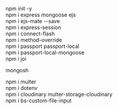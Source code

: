 npm init -y  
npm i express mongoose ejs  
npm i ejs-mate --save  
npm i express-session  
npm i connect-flash  
npm i method-override  
npm i passport passport-local  
npm i passport-local-mongoose  
npm i joi

mongosh

npm i multer  
npm i dotenv  
npm i cloudinary multer-storage-cloudinary  
npm i bs-custom-file-input
